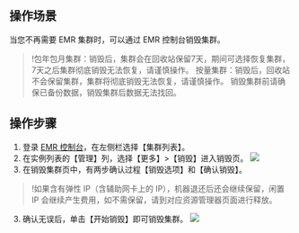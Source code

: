 ## 操作场景
当您不再需要 EMR 集群时，可以通过 EMR 控制台销毁集群。
>!包年包月集群：销毁后，集群会在回收站保留7天，期间可选择恢复集群，7天之后集群彻底销毁无法恢复，请谨慎操作。
按量集群：销毁后，回收站不会保留集群，集群将彻底销毁无法恢复，请谨慎操作。
销毁集群前请确保已备份数据，销毁集群后数据无法找回。

## 操作步骤
1. 登录 [EMR 控制台](https://console.cloud.tencent.com/emr)，在左侧栏选择【集群列表】。
2. 在实例列表的【管理】列，选择【更多】>【销毁】进入销毁页。
![](https://main.qcloudimg.com/raw/8d3feabc786f360833bd491172c7f181.png)
3. 在销毁集群页中，有两步确认过程【销毁选项】和【确认销毁】。
>!如果含有弹性 IP（含辅助网卡上的 IP），机器退还后还会继续保留，闲置 IP 会继续产生费用，如不需保留，请到对应资源管理器页面进行释放。

3. 确认无误后，单击【开始销毁】即可销毁集群。 
![](https://main.qcloudimg.com/raw/cc180b1f62ee941733c950cc80e1655e.jpg)
